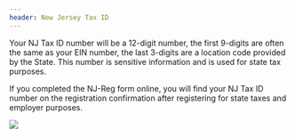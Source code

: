 ```yaml
---
header: New Jersey Tax ID
---
```

Your NJ Tax ID number will be a 12-digit number, the first 9-digits are often the same as your EIN number, the last 3-digits are a location code provided by the State. This number is sensitive information and is used for state tax purposes.

If you completed the NJ-Reg form online, you will find your NJ Tax ID number on the registration confirmation after registering for state taxes and employer purposes.



![](/img/tax-id.jpg)